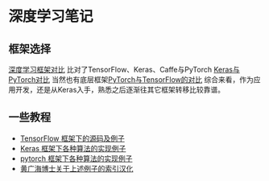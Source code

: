 # 深度学习笔记
## 框架选择
[深度学习框架对比](https://zhuanlan.zhihu.com/p/61576496)
比对了TensorFlow、Keras、Caffe与PyTorch
[Keras与PyTorch对比](https://zhuanlan.zhihu.com/p/70768836)
当然也有底层框架[PyTorch与TensorFlow的对比](https://zhuanlan.zhihu.com/p/46225480)
综合来看，作为应用开发，还是从Keras入手，熟悉之后逐渐往其它框架转移比较靠谱。
## 一些教程
* [TensorFlow 框架下的源码及例子](https://github.com/aymericdamien/TensorFlow-Examples)
* [Keras 框架下各种算法的实现例子](https://github.com/erhwenkuo/deep-learning-with-keras-notebooks)
* [pytorch 框架下各种算法的实现例子](https://github.com/yunjey/pytorch-tutorial)
* [黄广海博士关于上述例子的索引汉化](https://zhuanlan.zhihu.com/p/51866340)
